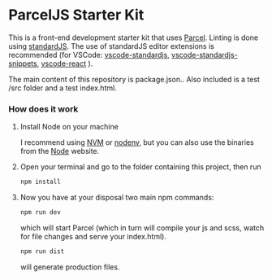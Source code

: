 # ParcelJS Starter Kit

This is a front-end development starter kit that uses [Parcel](https://en.parceljs.org/).
Linting is done using [standardJS](https://standardjs.com/). 
The use of standardJS editor extensions is recommended (for VSCode: [vscode-standardjs](https://marketplace.visualstudio.com/items/chenxsan.vscode-standardjs), [vscode-standardjs-snippets](https://marketplace.visualstudio.com/items?itemName=capaj.vscode-standardjs-snippets), [vscode-react](https://marketplace.visualstudio.com/items/TimonVS.ReactSnippetsStandard) ).

The main content of this repository is package.json..
Also included is a test /src folder and a test index.html.

### How does it work

1. Install Node on your machine

    I recommend using [NVM](https://github.com/creationix/nvm) or [nodenv](https://github.com/nodenv/nodenv), but you can also use the binaries from the [Node](https://nodejs.org/en/) website.

2. Open your terminal and go to the folder containing this project, then run

    ```bash
    npm install
    ```

3. Now you have at your disposal two main npm commands:

    ```bash
    npm run dev
    ```

    which will start Parcel (which in turn will compile your js and scss, watch for file changes and serve your index.html).

    ```bash
    npm run dist
    ```

    will generate production files.
